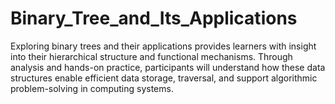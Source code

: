 # Binary_Tree_and_Its_Applications
Exploring binary trees and their applications provides learners with insight into their hierarchical structure and functional mechanisms. Through analysis and hands-on practice, participants will understand how these data structures enable efficient data storage, traversal, and support algorithmic problem-solving in computing systems.
